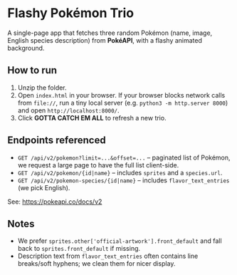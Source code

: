 # Flashy Pokémon Trio

A single-page app that fetches three random Pokémon (name, image, English species description) from **PokéAPI**, with a flashy animated background.

## How to run
1. Unzip the folder.
2. Open `index.html` in your browser. If your browser blocks network calls from `file://`, run a tiny local server (e.g. `python3 -m http.server 8000`) and open `http://localhost:8000/`.
3. Click **GOTTA CATCH EM ALL** to refresh a new trio.

## Endpoints referenced
- `GET /api/v2/pokemon?limit=...&offset=...` – paginated list of Pokémon, we request a large page to have the full list client-side.
- `GET /api/v2/pokemon/{id|name}` – includes `sprites` and a `species.url`.
- `GET /api/v2/pokemon-species/{id|name}` – includes `flavor_text_entries` (we pick English).

See: https://pokeapi.co/docs/v2

## Notes
- We prefer `sprites.other['official-artwork'].front_default` and fall back to `sprites.front_default` if missing.
- Description text from `flavor_text_entries` often contains line breaks/soft hyphens; we clean them for nicer display.
